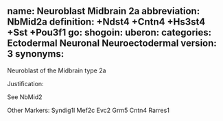 name: Neuroblast Midbrain 2a
abbreviation: NbMid2a
definition: +Ndst4 +Cntn4 +Hs3st4 +Sst +Pou3f1
go:
shogoin: 
uberon:
categories: Ectodermal Neuronal Neuroectodermal
version: 3
synonyms:
---

Neuroblast of the Midbrain type 2a

Justification:

See NbMid2

Other Markers:
Syndig1l
Mef2c
Evc2
Grm5
Cntn4
Rarres1